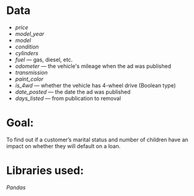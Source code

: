 # **Data**

* *price*
* *model_year*
* *model*
* *condition*
* *cylinders*
* *fuel* — gas, diesel, etc.
* *odometer* — the vehicle's mileage when the ad was published
* *transmission*
* *paint_color*
* *is_4wd* — whether the vehicle has 4-wheel drive (Boolean type)
* *date_posted* — the date the ad was published
* *days_listed* — from publication to removal

# **Goal:**
 To find out if a customer’s marital status and number of children have an impact on whether they will default on a loan. 

# **Libraries used:**
 *Pandas*
